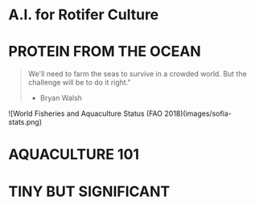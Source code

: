# A.I. for Rotifer Culture

# PROTEIN FROM THE OCEAN

> We'll need to farm the seas to survive in a crowded world. But the challenge will be to do it right." 
> - Bryan Walsh

![World Fisheries and Aquaculture Status (FAO 2018)(images/sofia-stats.png) 

# AQUACULTURE 101

# TINY BUT SIGNIFICANT


